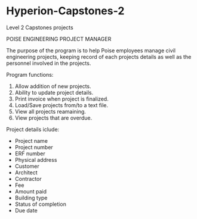 # Hyperion-Capstones-2
Level 2 Capstones projects

POISE ENGINEERING PROJECT MANAGER

The purpose of the program is to help Poise employees manage civil engineering projects, keeping record of each projects details 
as well as the personnel involved in the projects.

Program functions:
1. Allow addition of new projects.
2. Ability to update project details.
3. Print invoice when project is finalized.
4. Load/Save projects from/to a text file.
5. View all projects reamaining.
6. View projects that are overdue.

Project details iclude:
- Project name
- Project number
- ERF number
- Physical address
- Customer
- Architect
- Contractor
- Fee
- Amount paid
- Building type
- Status of completion
- Due date

